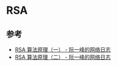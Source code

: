 # RSA

## 参考

- [RSA 算法原理（一） - 阮一峰的网络日志](http://www.ruanyifeng.com/blog/2013/06/rsa_algorithm_part_one.html)
- [RSA 算法原理（二） - 阮一峰的网络日志](http://www.ruanyifeng.com/blog/2013/06/rsa_algorithm_part_two.html)
